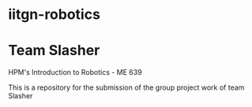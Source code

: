 # iitgn-robotics
# Team Slasher
HPM's Introduction to Robotics - ME 639

This is a repository for the submission of the group project work of team Slasher
